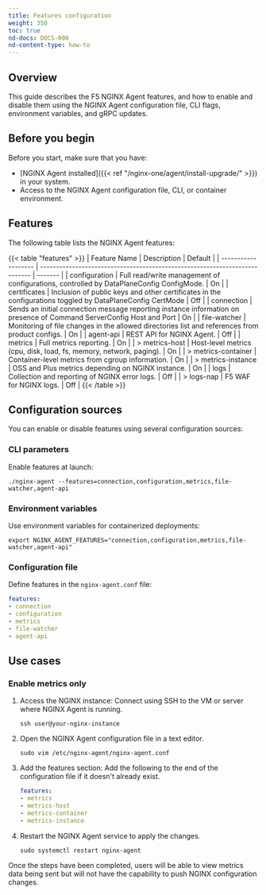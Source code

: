 ```yaml
---
title: Features configuration
weight: 350
toc: true
nd-docs: DOCS-000
nd-content-type: how-to
---
```


## Overview

This guide describes the F5 NGINX Agent features, and how to enable and disable them using the NGINX Agent configuration file, CLI flags, environment variables, and gRPC updates.

## Before you begin

Before you start, make sure that you have:

- [NGINX Agent installed]({{< ref "/nginx-one/agent/install-upgrade/" >}}) in your system.
- Access to the NGINX Agent configuration file, CLI, or container environment.

## Features

The following table lists the NGINX Agent features:

{{< table "features" >}}
| Feature Name        | Description                                                                 | Default |
| ------------------- | --------------------------------------------------------------------------- | ------- |
| configuration       | Full read/write management of configurations, controlled by DataPlaneConfig ConfigMode. | On      |
| certificates        | Inclusion of public keys and other certificates in the configurations toggled by DataPlaneConfig CertMode                 | Off     |
| connection          | Sends an initial connection message reporting instance information on presence of Command ServerConfig Host and Port                 | On      |
| file-watcher        | Monitoring of file changes in the allowed directories list and references from product configs.             | On      |
| agent-api           | REST API for NGINX Agent.                                                    | Off     |
| metrics             | Full metrics reporting.                                                      | On      |
| > metrics-host      | Host-level metrics (cpu, disk, load, fs, memory, network, paging).           | On      |
| > metrics-container | Container-level metrics from cgroup information.                             | On      |
| > metrics-instance  | OSS and Plus metrics depending on NGINX instance.                            | On      |
| logs                | Collection and reporting of NGINX error logs.                                | Off     |
| > logs-nap          | F5 WAF for NGINX logs.                                                       | Off     |
{{< /table >}}

## Configuration sources

You can enable or disable features using several configuration sources:

### CLI parameters

Enable features at launch:

   ```shell
   ./nginx-agent --features=connection,configuration,metrics,file-watcher,agent-api
   ```

### Environment variables

Use environment variables for containerized deployments:

   ```shell
   export NGINX_AGENT_FEATURES="connection,configuration,metrics,file-watcher,agent-api"
   ```

### Configuration file

Define features in the `nginx-agent.conf` file:

   ```yaml
   features:
   - connection
   - configuration
   - metrics
   - file-watcher
   - agent-api
   ```

## Use cases

### Enable metrics only

1. Access the NGINX instance: Connect using SSH to the VM or server where NGINX Agent is running.

   `ssh user@your-nginx-instance`

1. Open the NGINX Agent configuration file in a text editor.

   `sudo vim /etc/nginx-agent/nginx-agent.conf`

1. Add the features section: Add the following to the end of the configuration file if it doesn't already exist.

   ```yaml
   features:
   - metrics
   - metrics-host
   - metrics-container
   - metrics-instance
   ```

1. Restart the NGINX Agent service to apply the changes.

   `sudo systemctl restart nginx-agent`

Once the steps have been completed, users will be able to view metrics data being sent but will not have the capability to push NGINX configuration changes.

